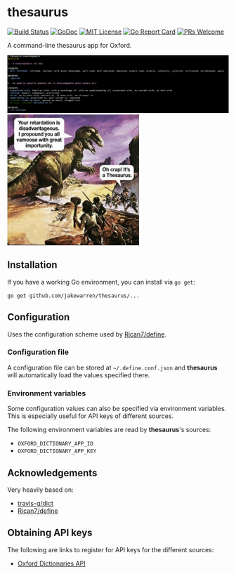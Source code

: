 # thesaurus
[![Build Status](https://travis-ci.org/jakewarren/thesaurus.svg?branch=master)](https://travis-ci.org/jakewarren/thesaurus/)
[![GoDoc](https://img.shields.io/badge/godoc-reference-blue.svg)](https://godoc.org/github.com/jakewarren/thesaurus)
[![MIT License](http://img.shields.io/badge/license-MIT-blue.svg?style=flat-square)](https://github.com/jakewarren/thesaurus/blob/master/LICENSE)
[![Go Report Card](https://goreportcard.com/badge/github.com/jakewarren/thesaurus)](https://goreportcard.com/report/github.com/jakewarren/thesaurus)
[![PRs Welcome](https://img.shields.io/badge/PRs-welcome-brightgreen.svg?style=shields)](http://makeapullrequest.com)

A command-line thesaurus app for Oxford.

![](screenshot.jpg)
<img src="thesaurusrex.jpg" width="300"/>

## Installation

If you have a working Go environment, you can install via `go get`:
```shell
go get github.com/jakewarren/thesaurus/...
```

## Configuration

Uses the configuration scheme used by [Rican7/define](https://github.com/Rican7/define).

### Configuration file

A configuration file can be stored at `~/.define.conf.json` and **thesaurus** will automatically load the values specified there.

### Environment variables

Some configuration values can also be specified via environment variables. This is especially useful for API keys of different sources.

The following environment variables are read by **thesaurus**'s sources:

- `OXFORD_DICTIONARY_APP_ID`
- `OXFORD_DICTIONARY_APP_KEY`

## Acknowledgements

Very heavily based on:  
* [travis-g/dict](https://github.com/travis-g/dict)  
* [Rican7/define](https://github.com/Rican7/define)  


## Obtaining API keys

The following are links to register for API keys for the different sources:

- [Oxford Dictionaries API](https://developer.oxforddictionaries.com/?tag=#plans)
